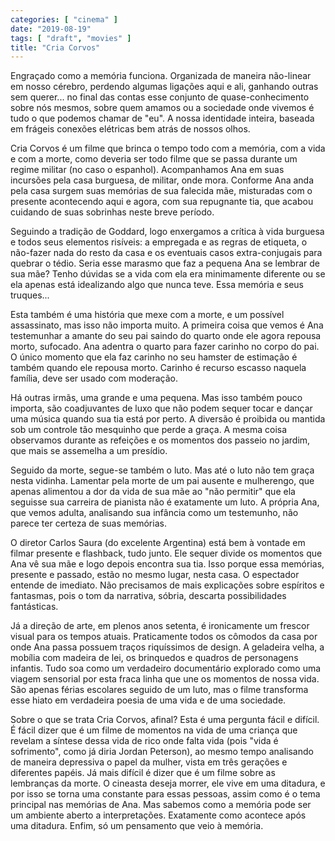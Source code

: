 ```yaml
---
categories: [ "cinema" ]
date: "2019-08-19"
tags: [ "draft", "movies" ]
title: "Cria Corvos"
---
```

Engraçado como a memória funciona. Organizada de maneira não-linear em
nosso cérebro, perdendo algumas ligações aqui e ali, ganhando outras
sem querer... no final das contas esse conjunto de quase-conhecimento
sobre nós mesmos, sobre quem amamos ou a sociedade onde vivemos é
tudo o que podemos chamar de "eu". A nossa identidade inteira, baseada
em frágeis conexões elétricas bem atrás de nossos olhos.

Cria Corvos é um filme que brinca o tempo todo com a memória, com a
vida e com a morte, como deveria ser todo filme que se passa durante um
regime militar (no caso o espanhol). Acompanhamos Ana em suas incursões
pela casa burguesa, de militar, onde mora. Conforme Ana anda pela casa
surgem suas memórias de sua falecida mãe, misturadas com o presente
acontecendo aqui e agora, com sua repugnante tia, que acabou cuidando
de suas sobrinhas neste breve período.

Seguindo a tradição de Goddard, logo enxergamos a crítica à vida
burguesa e todos seus elementos risíveis: a empregada e as regras
de etiqueta, o não-fazer nada do resto da casa e os eventuais casos
extra-conjugais para quebrar o tédio. Seria esse marasmo que faz a
pequena Ana se lembrar de sua mãe? Tenho dúvidas se a vida com ela
era minimamente diferente ou se ela apenas está idealizando algo que
nunca teve. Essa memória e seus truques...

Esta também é uma história que mexe com a morte, e um possível
assassinato, mas isso não importa muito. A primeira coisa que vemos
é Ana testemunhar a amante do seu pai saindo do quarto onde ele agora
repousa morto, sufocado. Ana adentra o quarto para fazer carinho no
corpo do pai. O único momento que ela faz carinho no seu hamster de
estimação é também quando ele repousa morto. Carinho é recurso
escasso naquela família, deve ser usado com moderação.

Há outras irmãs, uma grande e uma pequena. Mas isso também pouco
importa, são coadjuvantes de luxo que não podem sequer tocar e dançar
uma música quando sua tia está por perto. A diversão é proibida ou
mantida sob um controle tão mesquinho que perde a graça. A mesma coisa
observamos durante as refeições e os momentos dos passeio no jardim,
que mais se assemelha a um presídio.

Seguido da morte, segue-se também o luto. Mas até o luto não tem
graça nesta vidinha. Lamentar pela morte de um pai ausente e mulherengo,
que apenas alimentou a dor da vida de sua mãe ao "não permitir" que ela
seguisse sua carreira de pianista não é exatamente um luto. A própria
Ana, que vemos adulta, analisando sua infância como um testemunho,
não parece ter certeza de suas memórias.

O diretor Carlos Saura (do excelente Argentina) está bem à vontade em
filmar presente e flashback, tudo junto. Ele sequer divide os momentos
que Ana vê sua mãe e logo depois encontra sua tia. Isso porque essa
memórias, presente e passado, estão no mesmo lugar, nesta casa. O
espectador entende de imediato. Não precisamos de mais explicações
sobre espíritos e fantasmas, pois o tom da narrativa, sóbria, descarta
possibilidades fantásticas.

Já a direção de arte, em plenos anos setenta, é ironicamente um
frescor visual para os tempos atuais. Praticamente todos os cômodos
da casa por onde Ana passa possuem traços riquíssimos de design. A
geladeira velha, a mobília com madeira de lei, os brinquedos e quadros de
personagens infantis. Tudo soa como um verdadeiro documentário explorado
como uma viagem sensorial por esta fraca linha que une os momentos de
nossa vida. São apenas férias escolares seguido de um luto, mas o
filme transforma esse hiato em verdadeira poesia de uma vida e de uma
sociedade.

Sobre o que se trata Cria Corvos, afinal? Esta é uma pergunta fácil
e difícil. É fácil dizer que é um filme de momentos na vida de
uma criança que revelam a síntese dessa vida de rico onde falta vida
(pois "vida é sofrimento", como já diria Jordan Peterson), ao mesmo
tempo analisando de maneira depressiva o papel da mulher, vista em três
gerações e diferentes papéis. Já mais difícil é dizer que é um
filme sobre as lembranças da morte. O cineasta deseja morrer, ele vive
em uma ditadura, e por isso se torna uma constante para essas pessoas,
assim como é o tema principal nas memórias de Ana. Mas sabemos como
a memória pode ser um ambiente aberto a interpretações. Exatamente
como acontece após uma ditadura. Enfim, só um pensamento que veio à
memória.
